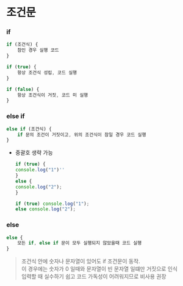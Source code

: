 조건문
======
### if
```js
if (조건식) {
    참인 경우 실행 코드
}

if (true) {
    항상 조건식 성립, 코드 실행
}

if (false) {
    항상 조건식이 거짓, 코드 미 실행
} 
```
### else if
```js
else if (조건식) {
    if 문의 조건이 거짓이고, 위의 조건식이 참일 경우 코드 실행
}
```
+ 중괄호 생략 가능
    ```js
    if (true) {
    console.log("1")''
  }
  else {
    console.log("2");  
    }
  
  if (true) console.log("1");
    else console.log("2");
    ```
### else
```js
else {
    모든 if, else if 문이 모두 실행되지 않았을때 코드 실행
}
```
> 조건식 안에 숫자나 문자열이 있어도 if 조건문이 동작.  
이 경우에는 숫자가 0 일때와 문자열이 빈 문자열 일떄만 거짓으로 인식  
입력할 때 실수하기 쉽고 코드 가독성이 어려워지므로 비사용 권장